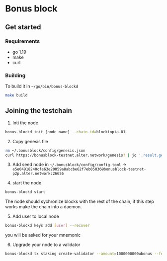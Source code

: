 # Bonus block

## Get started
### Requirements

- go 1.19
- make
- curl


### Building

To build it in `~/go/bin/bonus-blockd`
```bash
make build
```

## Joining the testchain

1. Inti the node

```bash
bonus-blockd init [node name] --chain-id=blocktopia-01
```

2. Copy genesis file

```bash
rm ~/.bonusblock/config/genesis.json
curl https://bonusblock-testnet.alter.network/genesis? | jq '.result.genesis' > ~/.bonusblock/config/genesis.json
```

3. Add seed node in `~/.bonusblock/config/config.toml` -> `e5e04918240cfe63e20059a8abcbe62f7eb05036@bonusblock-testnet-p2p.alter.network:26656`

4. start the node

```bash
bonus-blockd start
```
The node should sychronize blocks with the rest of the chain, if this step works make the chain into a daemon.

5. Add user to local node

```bash
bonus-blockd keys add [user] --recover
```
you will be asked for your mnemonic

6. Upgrade your node to a validator

```bash
bonus-blockd tx staking create-validator --amount=1000000000ubonus --fees=0ubonus --pubkey $(bonus-blockd tendermint show-validator) --moniker="node3" --chain-id=blocktopia-01 --commission-rate="0.10" --commission-max-rate="0.20" --commission-max-change-rate="0.01" --min-self-delegation="1" --gas="auto" --gas-adjustment=1.15 --from=validator
```
